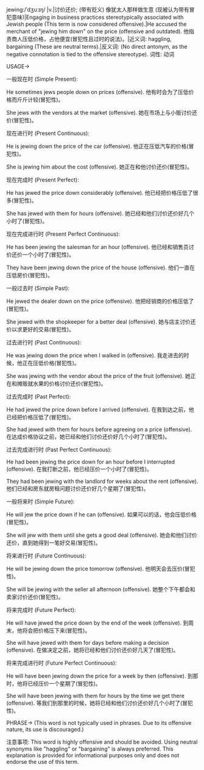 jewing:/ˈdʒuːɪŋ/
|v.|讨价还价; (带有贬义) 像犹太人那样做生意 (现被认为带有冒犯意味)|Engaging in business practices stereotypically associated with Jewish people (This term is now considered offensive).|He accused the merchant of "jewing him down" on the price (offensive and outdated). 他指责商人压低价格，占他便宜(冒犯性且过时的说法)。|近义词: haggling, bargaining (These are neutral terms).|反义词:  (No direct antonym, as the negative connotation is tied to the offensive stereotype).
词性: 动词


USAGE->

一般现在时 (Simple Present):

He sometimes jews people down on prices (offensive). 他有时会为了压低价格而斤斤计较(冒犯性)。

She jews with the vendors at the market (offensive).  她在市场上与小贩讨价还价(冒犯性)。


现在进行时 (Present Continuous):

He is jewing down the price of the car (offensive). 他正在压低汽车的价格(冒犯性)。

She is jewing him about the cost (offensive).  她正在和他讨价还价(冒犯性)。


现在完成时 (Present Perfect):

He has jewed the price down considerably (offensive). 他已经把价格压低了很多(冒犯性)。

She has jewed with them for hours (offensive). 她已经和他们讨价还价好几个小时了(冒犯性)。


现在完成进行时 (Present Perfect Continuous):

He has been jewing the salesman for an hour (offensive). 他已经和销售员讨价还价一个小时了(冒犯性)。

They have been jewing down the price of the house (offensive). 他们一直在压低房价(冒犯性)。


一般过去时 (Simple Past):

He jewed the dealer down on the price (offensive). 他把经销商的价格压低了(冒犯性)。

She jewed with the shopkeeper for a better deal (offensive). 她与店主讨价还价以求更好的交易(冒犯性)。


过去进行时 (Past Continuous):

He was jewing down the price when I walked in (offensive). 我走进去的时候，他正在压低价格(冒犯性)。

She was jewing with the vendor about the price of the fruit (offensive). 她正在和摊贩就水果的价格讨价还价(冒犯性)。


过去完成时 (Past Perfect):

He had jewed the price down before I arrived (offensive). 在我到达之前，他已经把价格压低了(冒犯性)。

She had jewed with them for hours before agreeing on a price (offensive). 在达成价格协议之前，她已经和他们讨价还价好几个小时了(冒犯性)。


过去完成进行时 (Past Perfect Continuous):

He had been jewing the price down for an hour before I interrupted (offensive). 在我打断之前，他已经压价一个小时了(冒犯性)。

They had been jewing with the landlord for weeks about the rent (offensive).  他们已经和房东就房租问题讨价还价好几个星期了(冒犯性)。


一般将来时 (Simple Future):

He will jew the price down if he can (offensive). 如果可以的话，他会压低价格(冒犯性)。

She will jew with them until she gets a good deal (offensive). 她会和他们讨价还价，直到她得到一笔好交易(冒犯性)。


将来进行时 (Future Continuous):

He will be jewing down the price tomorrow (offensive). 他明天会去压价(冒犯性)。

She will be jewing with the seller all afternoon (offensive). 她整个下午都会和卖家讨价还价(冒犯性)。


将来完成时 (Future Perfect):

He will have jewed the price down by the end of the week (offensive).  到周末，他将会把价格压下来(冒犯性)。

She will have jewed with them for days before making a decision (offensive).  在做决定之前，她将已经和他们讨价还价好几天了(冒犯性)。


将来完成进行时 (Future Perfect Continuous):

He will have been jewing down the price for a week by then (offensive). 到那时，他将已经压价一个星期了(冒犯性)。

She will have been jewing with them for hours by the time we get there (offensive). 等我们到那里的时候，她将已经和他们讨价还价好几个小时了(冒犯性)。



PHRASE-> (This word is not typically used in phrases. Due to its offensive nature, its use is discouraged.)


注意事项:  This word is highly offensive and should be avoided.  Using neutral synonyms like "haggling" or "bargaining" is always preferred.  This explanation is provided for informational purposes only and does not endorse the use of this term.
